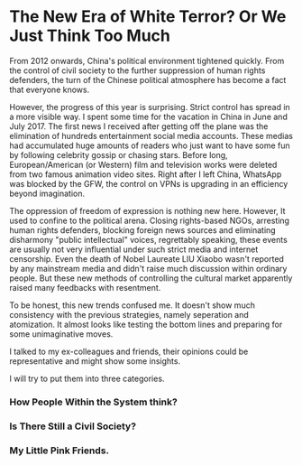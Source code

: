 # The New Era of White Terror? Or We Just Think Too Much

From 2012 onwards, China's political environment tightened quickly. From the control of civil society to the further suppression of human rights defenders, the turn of the Chinese political atmosphere has become a fact that everyone knows.

However, the progress of this year is surprising. Strict control has spread in a more visible way. I spent some time for the vacation in China in June and July 2017. The first news I received after getting off the plane was the elimination of hundreds entertainment social media accounts. These medias had accumulated huge amounts of readers who just want to have some fun by following celebrity gossip or chasing stars. Before long, European/American (or Western) film and television works were deleted from two famous animation video sites. Right after I left China, WhatsApp was blocked by the GFW, the control on VPNs is upgrading in an efficiency beyond imagination.

The oppression of freedom of expression is nothing new here. However, It used to confine to the political arena. Closing rights-based NGOs, arresting human rights defenders, blocking foreign news sources and eliminating disharmony "public intellectual" voices, regrettably speaking, these events are usually not very influential under such strict media and internet censorship. Even the death of Nobel Laureate LIU Xiaobo wasn't reported by any mainstream media and didn't raise much discussion within ordinary people. But these new methods of controlling the cultural market apparently raised many feedbacks with resentment.

To be honest, this new trends confused me. It doesn't show much consistency with the previous strategies, namely seperation and atomization. It almost looks like testing the bottom lines and preparing for some unimaginative moves.

I talked to my ex-colleagues and friends, their opinions could be representative and might show some insights. 

I will try to put them into three categories.

### How People Within the System think?

### Is There Still a Civil Society?

### My Little Pink Friends.


